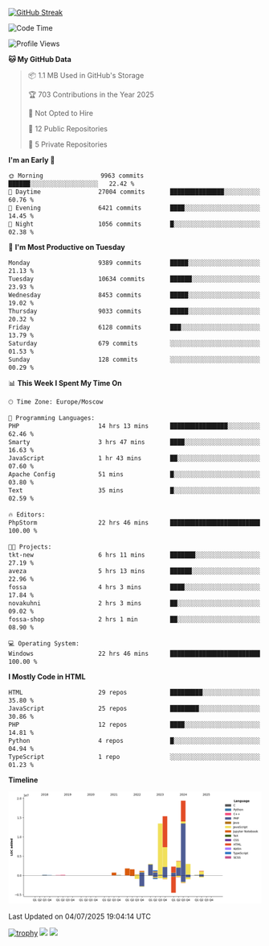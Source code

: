 [![GitHub Streak](https://github-readme-streak-stats.herokuapp.com/?user=yogik10)](https://git.io/streak-stats)
<!--START_SECTION:waka-->
![Code Time](http://img.shields.io/badge/Code%20Time-1%2C492%20hrs%2052%20mins-blue)

![Profile Views](http://img.shields.io/badge/Profile%20Views-0-blue)

**🐱 My GitHub Data** 

> 📦 1.1 MB Used in GitHub's Storage 
 > 
> 🏆 703 Contributions in the Year 2025
 > 
> 🚫 Not Opted to Hire
 > 
> 📜 12 Public Repositories 
 > 
> 🔑 5 Private Repositories 
 > 
**I'm an Early 🐤** 

```text
🌞 Morning                9963 commits        ██████░░░░░░░░░░░░░░░░░░░   22.42 % 
🌆 Daytime                27004 commits       ███████████████░░░░░░░░░░   60.76 % 
🌃 Evening                6421 commits        ████░░░░░░░░░░░░░░░░░░░░░   14.45 % 
🌙 Night                  1056 commits        █░░░░░░░░░░░░░░░░░░░░░░░░   02.38 % 
```
📅 **I'm Most Productive on Tuesday** 

```text
Monday                   9389 commits        █████░░░░░░░░░░░░░░░░░░░░   21.13 % 
Tuesday                  10634 commits       ██████░░░░░░░░░░░░░░░░░░░   23.93 % 
Wednesday                8453 commits        █████░░░░░░░░░░░░░░░░░░░░   19.02 % 
Thursday                 9033 commits        █████░░░░░░░░░░░░░░░░░░░░   20.32 % 
Friday                   6128 commits        ███░░░░░░░░░░░░░░░░░░░░░░   13.79 % 
Saturday                 679 commits         ░░░░░░░░░░░░░░░░░░░░░░░░░   01.53 % 
Sunday                   128 commits         ░░░░░░░░░░░░░░░░░░░░░░░░░   00.29 % 
```


📊 **This Week I Spent My Time On** 

```text
🕑︎ Time Zone: Europe/Moscow

💬 Programming Languages: 
PHP                      14 hrs 13 mins      ████████████████░░░░░░░░░   62.46 % 
Smarty                   3 hrs 47 mins       ████░░░░░░░░░░░░░░░░░░░░░   16.63 % 
JavaScript               1 hr 43 mins        ██░░░░░░░░░░░░░░░░░░░░░░░   07.60 % 
Apache Config            51 mins             █░░░░░░░░░░░░░░░░░░░░░░░░   03.80 % 
Text                     35 mins             █░░░░░░░░░░░░░░░░░░░░░░░░   02.59 % 

🔥 Editors: 
PhpStorm                 22 hrs 46 mins      █████████████████████████   100.00 % 

🐱‍💻 Projects: 
tkt-new                  6 hrs 11 mins       ███████░░░░░░░░░░░░░░░░░░   27.19 % 
aveza                    5 hrs 13 mins       ██████░░░░░░░░░░░░░░░░░░░   22.96 % 
fossa                    4 hrs 3 mins        ████░░░░░░░░░░░░░░░░░░░░░   17.84 % 
novakuhni                2 hrs 3 mins        ██░░░░░░░░░░░░░░░░░░░░░░░   09.02 % 
fossa-shop               2 hrs 1 min         ██░░░░░░░░░░░░░░░░░░░░░░░   08.90 % 

💻 Operating System: 
Windows                  22 hrs 46 mins      █████████████████████████   100.00 % 
```

**I Mostly Code in HTML** 

```text
HTML                     29 repos            █████████░░░░░░░░░░░░░░░░   35.80 % 
JavaScript               25 repos            ████████░░░░░░░░░░░░░░░░░   30.86 % 
PHP                      12 repos            ████░░░░░░░░░░░░░░░░░░░░░   14.81 % 
Python                   4 repos             █░░░░░░░░░░░░░░░░░░░░░░░░   04.94 % 
TypeScript               1 repo              ░░░░░░░░░░░░░░░░░░░░░░░░░   01.23 % 
```



**Timeline**

![Lines of Code chart](https://raw.githubusercontent.com/Yogik10/Yogik10/main/assets/bar_graph.png)


 Last Updated on 04/07/2025 19:04:14 UTC
<!--END_SECTION:waka-->
[![trophy](https://github-profile-trophy.vercel.app/?username=yogik10)](https://github.com/ryo-ma/github-profile-trophy)
![](https://github-profile-summary-cards.vercel.app/api/cards/profile-details?username=yogik10&theme=solarized_dark)
![](https://github-profile-summary-cards.vercel.app/api/cards/most-commit-language?username=yogik10&theme=solarized_dark)


